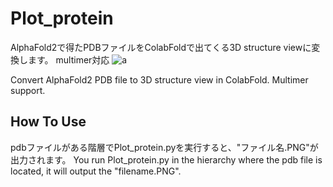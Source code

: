 # Plot_protein
  AlphaFold2で得たPDBファイルをColabFoldで出てくる3D structure viewに変換します。
  multimer対応
  ![a](https://user-images.githubusercontent.com/44022497/162230215-625a9091-7bd0-4484-b77e-b20ecc3b0876.png)
  
  Convert AlphaFold2 PDB file to 3D structure view in ColabFold.
  Multimer support.
  
## How To Use
  pdbファイルがある階層でPlot_protein.pyを実行すると、"ファイル名.PNG"が出力されます。
  You run Plot_protein.py in the hierarchy where the pdb file is located, it will output the "filename.PNG".